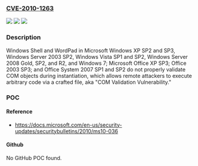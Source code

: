 ### [CVE-2010-1263](https://cve.mitre.org/cgi-bin/cvename.cgi?name=CVE-2010-1263)
![](https://img.shields.io/static/v1?label=Product&message=n%2Fa&color=blue)
![](https://img.shields.io/static/v1?label=Version&message=n%2Fa&color=blue)
![](https://img.shields.io/static/v1?label=Vulnerability&message=n%2Fa&color=brighgreen)

### Description

Windows Shell and WordPad in Microsoft Windows XP SP2 and SP3, Windows Server 2003 SP2, Windows Vista SP1 and SP2, Windows Server 2008 Gold, SP2, and R2, and Windows 7; Microsoft Office XP SP3; Office 2003 SP3; and Office System 2007 SP1 and SP2 do not properly validate COM objects during instantiation, which allows remote attackers to execute arbitrary code via a crafted file, aka "COM Validation Vulnerability."

### POC

#### Reference
- https://docs.microsoft.com/en-us/security-updates/securitybulletins/2010/ms10-036

#### Github
No GitHub POC found.

